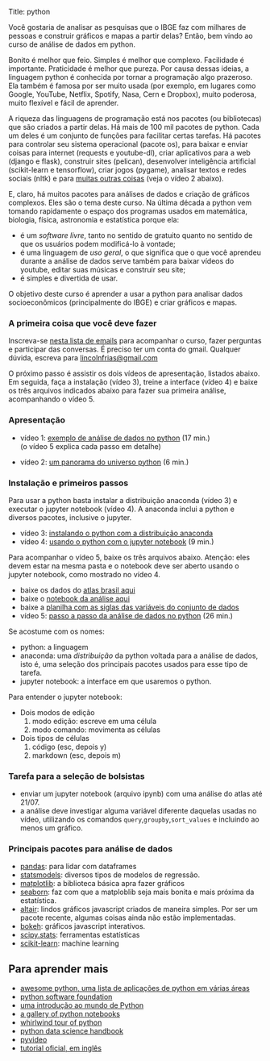 Title: python
<br>

Você gostaria de analisar as pesquisas que o IBGE faz com milhares de pessoas e construir gráficos e mapas a partir delas? Então, bem vindo ao curso de análise de dados em python.

Bonito é melhor que feio. Simples é melhor que complexo. Facilidade é importante. Praticidade é melhor que pureza. Por causa dessas ideias, a linguagem python é conhecida por tornar a programação algo prazeroso. Ela também é famosa por ser muito usada (por exemplo, em lugares como Google, YouTube, Netflix, Spotify, Nasa, Cern e Dropbox), muito poderosa, muito flexível e fácil de aprender.

A riqueza das linguagens de programação está nos pacotes (ou bibliotecas) que são criados a partir delas. Há mais de 100 mil pacotes de python. Cada um deles é um conjunto de funções para facilitar certas tarefas. Há pacotes para controlar seu sistema operacional (pacote os), para baixar e enviar coisas para internet (requests e youtube-dl), criar aplicativos para a web (django e flask), construir sites (pelican), desenvolver inteligência artificial (scikit-learn e tensorflow), criar jogos (pygame), analisar textos e redes sociais (nltk) e para [muitas outras coisas](https://awesome-python.com/) (veja o vídeo 2 abaixo).

E, claro, há muitos pacotes para análises de dados e criação de gráficos complexos. Eles são o tema deste curso. Na última década a python vem tomando rapidamente o espaço dos programas usados em matemática, biologia, física, astronomia e estatística porque ela:  

- é um _software livre_, tanto no sentido de gratuito quanto no sentido de que os usuários podem modificá-lo à vontade;  
- é uma linguagem de _uso geral_, o que significa que o que você aprendeu durante a análise de dados serve também para baixar vídeos do youtube, editar suas músicas e construir seu site;  
- é simples e divertida de usar.   

O objetivo deste curso é aprender a usar a python para analisar dados socioeconômicos (principalmente do IBGE) e criar gráficos e mapas.

### A primeira coisa que você deve fazer  

Inscreva-se [nesta lista de emails](https://groups.google.com/d/forum/python_nupis) para acompanhar o curso, fazer perguntas e participar das conversas. É preciso ter um conta do gmail. Qualquer dúvida, escreva para [lincolnfrias@gmail.com](lincolnfrias@gmail.com)  

O próximo passo é assistir os dois vídeos de apresentação, listados abaixo. Em seguida, faça a instalação (vídeo 3), treine a interface (vídeo 4) e baixe os três arquivos indicados abaixo para fazer sua primeira análise, acompanhando o vídeo 5.

### Apresentação

- vídeo 1: [exemplo de análise de dados no python](https://youtu.be/XNmZzZQsSW0)  (17 min.)   
(o vídeo 5 explica cada passo em detalhe)

- vídeo 2: [um panorama do universo python](https://www.youtube.com/watch?v=zSLvr3TwhEA&feature=youtu.be) (6 min.)


### Instalação e primeiros passos

Para usar a python basta instalar a distribuição anaconda (vídeo 3) e executar o jupyter notebook (vídeo 4). A anaconda inclui a python e diversos pacotes, inclusive o jupyter.

- vídeo 3: [instalando o python com a distribuição anaconda](https://www.youtube.com/watch?v=cQefasnfoF4)
- vídeo 4: [usando o python com o jupyter notebook](https://www.youtube.com/watch?v=xuahp9g3Dic) (9 min.)

Para acompanhar o vídeo 5, baixe os três arquivos abaixo. Atenção: eles devem estar na mesma pasta e o notebook deve ser aberto usando o jupyter notebook, como mostrado no vídeo 4.  
- baixe os dados do [atlas brasil aqui](https://www.dropbox.com/s/suux3q1122juzvu/atlas.csv?dl=1)  
- baixe o [notebook da análise aqui](https://www.dropbox.com/s/rlhbqe4j5canveh/exemplo_analise_de_dados.ipynb?dl=1)  
- baixe a [planilha com as siglas das variáveis do conjunto de dados](https://www.dropbox.com/s/i1hds6t7mljgvld/atlas_siglas.xlsx?dl=1)  
- vídeo 5: [passo a passo da análise de dados no python](https://youtu.be/3t89zsd6At8) (26 min.)    

Se acostume com os nomes:  
- python: a linguagem  
- anaconda: uma *distribuição* da python voltada para a análise de dados, isto é, uma seleção dos principais pacotes usados para esse tipo de tarefa.  
- jupyter notebook: a interface em que usaremos o python.  

Para entender o jupyter notebook:  
- Dois modos de edição  
    1. modo edição: escreve em uma célula  
    2. modo comando: movimenta as células  
- Dois tipos de células  
    1. código (esc, depois y)  
    2. markdown (esc, depois m)  

### Tarefa para a seleção de bolsistas

- enviar um jupyter notebook (arquivo ipynb) com uma análise do atlas até 21/07.  
- a análise deve investigar alguma variável diferente daquelas usadas no vídeo, utilizando os comandos `query`,`groupby`,`sort_values` e incluindo ao menos um gráfico.  



### Principais pacotes para análise de dados

- [pandas](http://pandas.pydata.org/): para lidar com dataframes
- [statsmodels](http://statsmodels.sourceforge.net/): diversos tipos de modelos de regressão.
- [matplotlib](http://matplotlib.org/gallery.html): a biblioteca básica apra fazer gráficos
- [seaborn](https://stanford.edu/~mwaskom/software/seaborn/examples/index.html): faz com que a matploblib seja mais bonita e mais próxima da estatística.
- [altair](https://github.com/ellisonbg/altair): lindos gráficos javascript criados de maneira simples. Por ser um pacote recente, algumas coisas ainda não estão implementadas.
- [bokeh](http://bokeh.pydata.org/): gráficos javascript interativos.
- [scipy.stats](http://docs.scipy.org/doc/scipy/reference/tutorial/stats.html): ferramentas estatísticas
- [scikit-learn](http://scikit-learn.org): machine learning


## Para aprender mais
- [awesome python, uma lista de aplicações de python em várias áreas](https://awesome-python.com/)
- [python software foundation](https://www.python.org/)
- [uma introdução ao mundo de Python](https://gabrielacavalcante.gitbooks.io/python/content/abrindo_o_apetite.html)
- [a gallery of python notebooks](https://github.com/jupyter/jupyter/wiki/A-gallery-of-interesting-Jupyter-Notebooks)
- [whirlwind tour of python](https://github.com/jakevdp/WhirlwindTourOfPython)
- [python data science handbook](https://github.com/jakevdp/PythonDataScienceHandbook)
- [pyvideo](http://pyvideo.org/)
- [tutorial oficial, em inglês](https://docs.python.org/3/tutorial/index.html)
